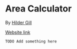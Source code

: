 # Area Calculator

By [Hilder Gill](https://github.com/hildergill)

[Website link](https://github.com/hildergill/area-calculator)



`TODO Add something here`